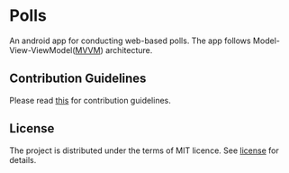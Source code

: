 # Polls
An android app for conducting web-based polls. The app follows Model-View-ViewModel([MVVM][mvvm-url]) architecture.

## Contribution Guidelines
Please read [this][contribution-guidelines-url] for contribution guidelines.

## License
The project is distributed under the terms of MIT licence. See [license][license-url] for details.

[mvvm-url]: https://developer.android.com/jetpack/docs/guide
[license-url]: LICENSE
[contribution-guidelines-url]: CONTRIBUTING.md